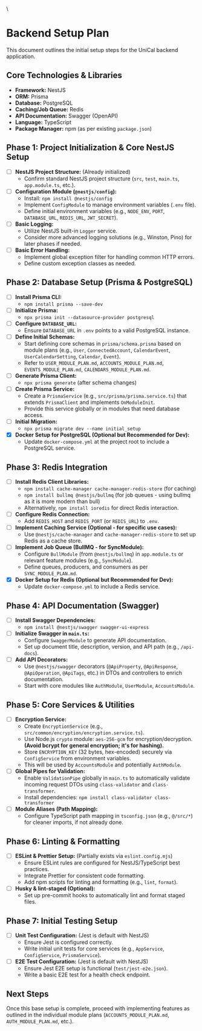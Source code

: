 \
# Backend Setup Plan

This document outlines the initial setup steps for the UniCal backend application.

## Core Technologies & Libraries

*   **Framework:** NestJS
*   **ORM:** Prisma
*   **Database:** PostgreSQL
*   **Caching/Job Queue:** Redis
*   **API Documentation:** Swagger (OpenAPI)
*   **Language:** TypeScript
*   **Package Manager:** npm (as per existing `package.json`)

## Phase 1: Project Initialization & Core NestJS Setup

*   [ ] **NestJS Project Structure:** (Already initialized)
    *   Confirm standard NestJS project structure (`src`, `test`, `main.ts`, `app.module.ts`, etc.).
*   [ ] **Configuration Module (`@nestjs/config`):**
    *   Install: `npm install @nestjs/config`
    *   Implement `ConfigModule` to manage environment variables (`.env` file).
    *   Define initial environment variables (e.g., `NODE_ENV`, `PORT`, `DATABASE_URL`, `REDIS_URL`, `JWT_SECRET`).
*   [ ] **Basic Logging:**
    *   Utilize NestJS built-in `Logger` service.
    *   Consider more advanced logging solutions (e.g., Winston, Pino) for later phases if needed.
*   [ ] **Basic Error Handling:**
    *   Implement global exception filter for handling common HTTP errors.
    *   Define custom exception classes as needed.

## Phase 2: Database Setup (Prisma & PostgreSQL)

*   [ ] **Install Prisma CLI:**
    *   `npm install prisma --save-dev`
*   [ ] **Initialize Prisma:**
    *   `npx prisma init --datasource-provider postgresql`
*   [ ] **Configure `DATABASE_URL`:**
    *   Ensure `DATABASE_URL` in `.env` points to a valid PostgreSQL instance.
*   [ ] **Define Initial Schemas:**
    *   Start defining core schemas in `prisma/schema.prisma` based on module plans (e.g., `User`, `ConnectedAccount`, `CalendarEvent`, `UserCalendarSetting`, `Calendar`, `Event`).
    *   Refer to `USER_MODULE_PLAN.md`, `ACCOUNTS_MODULE_PLAN.md`, `EVENTS_MODULE_PLAN.md`, `CALENDARS_MODULE_PLAN.md`.
*   [ ] **Generate Prisma Client:**
    *   `npx prisma generate` (after schema changes)
*   [ ] **Create Prisma Service:**
    *   Create a `PrismaService` (e.g., `src/prisma/prisma.service.ts`) that extends `PrismaClient` and implements `OnModuleInit`.
    *   Provide this service globally or in modules that need database access.
*   [ ] **Initial Migration:**
    *   `npx prisma migrate dev --name initial_setup`
*   [X] **Docker Setup for PostgreSQL (Optional but Recommended for Dev):**
    *   Update `docker-compose.yml` at the project root to include a PostgreSQL service.

## Phase 3: Redis Integration

*   [ ] **Install Redis Client Libraries:**
    *   `npm install cache-manager cache-manager-redis-store` (for caching)
    *   `npm install bullmq @nestjs/bullmq` (for job queues - using bullmq as it is more modern than bull)
    *   Alternatively, `npm install ioredis` for direct Redis interaction.
*   [ ] **Configure Redis Connection:**
    *   Add `REDIS_HOST` and `REDIS_PORT` (or `REDIS_URL`) to `.env`.
*   [ ] **Implement Caching Service (Optional - for specific use cases):**
    *   Use `@nestjs/cache-manager` and `cache-manager-redis-store` to set up Redis as a cache store.
*   [ ] **Implement Job Queue (BullMQ - for SyncModule):**
    *   Configure `BullModule` (from `@nestjs/bullmq`) in `app.module.ts` or relevant feature modules (e.g., `SyncModule`).
    *   Define queues, producers, and consumers as per `SYNC_MODULE_PLAN.md`.
*   [X] **Docker Setup for Redis (Optional but Recommended for Dev):**
    *   Update `docker-compose.yml` to include a Redis service.

## Phase 4: API Documentation (Swagger)

*   [ ] **Install Swagger Dependencies:**
    *   `npm install @nestjs/swagger swagger-ui-express`
*   [ ] **Initialize Swagger in `main.ts`:**
    *   Configure `SwaggerModule` to generate API documentation.
    *   Set up document title, description, version, and API path (e.g., `/api-docs`).
*   [ ] **Add API Decorators:**
    *   Use `@nestjs/swagger` decorators (`@ApiProperty`, `@ApiResponse`, `@ApiOperation`, `@ApiTags`, etc.) in DTOs and controllers to enrich documentation.
    *   Start with core modules like `AuthModule`, `UserModule`, `AccountsModule`.

## Phase 5: Core Services & Utilities

*   [ ] **Encryption Service:**
    *   Create `EncryptionService` (e.g., `src/common/encryption/encryption.service.ts`).
    *   Use Node.js `crypto` module: `aes-256-gcm` for encryption/decryption. **(Avoid bcrypt for general encryption; it's for hashing).**
    *   Store `ENCRYPTION_KEY` (32 bytes, hex-encoded) securely via `ConfigService` from environment variables.
    *   This will be used by `AccountsModule` and potentially `AuthModule`.
*   [ ] **Global Pipes for Validation:**
    *   Enable `ValidationPipe` globally in `main.ts` to automatically validate incoming request DTOs using `class-validator` and `class-transformer`.
    *   Install dependencies: `npm install class-validator class-transformer`
*   [ ] **Module Aliases (Path Mapping):**
    *   Configure TypeScript path mapping in `tsconfig.json` (e.g., `@/src/*`) for cleaner imports, if not already done.

## Phase 6: Linting & Formatting

*   [ ] **ESLint & Prettier Setup:** (Partially exists via `eslint.config.mjs`)
    *   Ensure ESLint rules are configured for NestJS/TypeScript best practices.
    *   Integrate Prettier for consistent code formatting.
    *   Add npm scripts for linting and formatting (e.g., `lint`, `format`).
*   [ ] **Husky & lint-staged (Optional):**
    *   Set up pre-commit hooks to automatically lint and format staged files.

## Phase 7: Initial Testing Setup

*   [ ] **Unit Test Configuration:** (Jest is default with NestJS)
    *   Ensure Jest is configured correctly.
    *   Write initial unit tests for core services (e.g., `AppService`, `ConfigService`, `PrismaService`).
*   [ ] **E2E Test Configuration:** (Jest is default with NestJS)
    *   Ensure Jest E2E setup is functional (`test/jest-e2e.json`).
    *   Write a basic E2E test for a health check endpoint.

## Next Steps

Once this base setup is complete, proceed with implementing features as outlined in the individual module plans (`ACCOUNTS_MODULE_PLAN.md`, `AUTH_MODULE_PLAN.md`, etc.).
